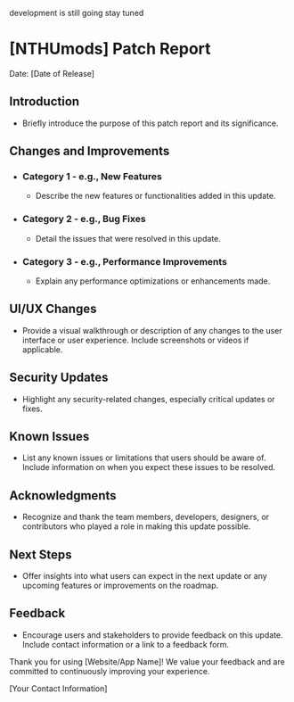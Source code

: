 development is still going stay tuned

# [NTHUmods] Patch Report
Date: [Date of Release]

## Introduction
- Briefly introduce the purpose of this patch report and its significance.

## Changes and Improvements
- ### Category 1 - e.g., New Features
  - Describe the new features or functionalities added in this update.
- ### Category 2 - e.g., Bug Fixes
  - Detail the issues that were resolved in this update.
- ### Category 3 - e.g., Performance Improvements
  - Explain any performance optimizations or enhancements made.

## UI/UX Changes
- Provide a visual walkthrough or description of any changes to the user interface or user experience. Include screenshots or videos if applicable.

## Security Updates
- Highlight any security-related changes, especially critical updates or fixes.

## Known Issues
- List any known issues or limitations that users should be aware of. Include information on when you expect these issues to be resolved.

## Acknowledgments
- Recognize and thank the team members, developers, designers, or contributors who played a role in making this update possible.

## Next Steps
- Offer insights into what users can expect in the next update or any upcoming features or improvements on the roadmap.

## Feedback
- Encourage users and stakeholders to provide feedback on this update. Include contact information or a link to a feedback form.

Thank you for using [Website/App Name]! We value your feedback and are committed to continuously improving your experience.

[Your Contact Information]
